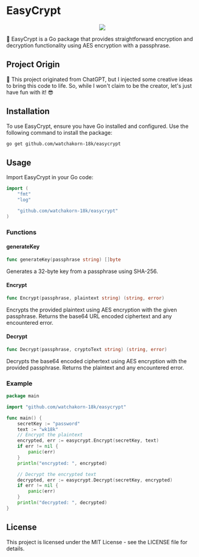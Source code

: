 # EasyCrypt

<div align="center">

  <a href="https://goreportcard.com/report/github.com/watchakorn-18k/easycrypt">
    <img src="https://img.shields.io/badge/%F0%9F%93%9D%20goreport-A%2B-75C46B?style=flat-square">
  </a>


</div>

🔐 EasyCrypt is a Go package that provides straightforward encryption and decryption functionality using AES encryption with a passphrase.

## Project Origin

🤖 This project originated from ChatGPT, but I injected some creative ideas to bring this code to life. So, while I won't claim to be the creator, let's just have fun with it! 😎

## Installation

To use EasyCrypt, ensure you have Go installed and configured. Use the following command to install the package:

```sh
go get github.com/watchakorn-18k/easycrypt
```

## Usage

Import EasyCrypt in your Go code:

```go
import (
	"fmt"
	"log"

	"github.com/watchakorn-18k/easycrypt"
)
```

### Functions

#### generateKey

```go
func generateKey(passphrase string) []byte
```

Generates a 32-byte key from a passphrase using SHA-256.

#### Encrypt

```go
func Encrypt(passphrase, plaintext string) (string, error)
```

Encrypts the provided plaintext using AES encryption with the given passphrase. Returns the base64 URL encoded ciphertext and any encountered error.

#### Decrypt

```go
func Decrypt(passphrase, cryptoText string) (string, error)
```

Decrypts the base64 encoded ciphertext using AES encryption with the provided passphrase. Returns the plaintext and any encountered error.

### Example

```go
package main

import "github.com/watchakorn-18k/easycrypt"

func main() {
	secretKey := "password"
	text := "wk18k"
	// Encrypt the plaintext
	encrypted, err := easycrypt.Encrypt(secretKey, text)
	if err != nil {
		panic(err)
	}
	println("encrypted: ", encrypted)

	// Decrypt the encrypted text
	decrypted, err := easycrypt.Decrypt(secretKey, encrypted)
	if err != nil {
		panic(err)
	}
	println("decrypted: ", decrypted)
}
```

## License

This project is licensed under the MIT License - see the LICENSE file for details.
